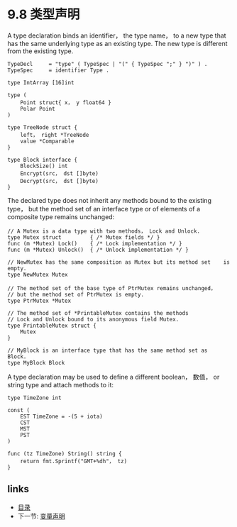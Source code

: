 # 9.8 类型声明

A type declaration binds an identifier， the type name， to a new type that has the same underlying type as an existing type. The new type is different from the existing type.

	TypeDecl     = "type" ( TypeSpec | "(" { TypeSpec ";" } ")" ) .
	TypeSpec     = identifier Type .

	type IntArray [16]int
	
	type (
		Point struct{ x， y float64 }
		Polar Point
	)
	
	type TreeNode struct {
		left， right *TreeNode
		value *Comparable
	}
	
	type Block interface {
		BlockSize() int
		Encrypt(src， dst []byte)
		Decrypt(src， dst []byte)
	}

The declared type does not inherit any methods bound to the existing type， but the method set of an interface type or of elements of a composite type remains unchanged:

	// A Mutex is a data type with two methods， Lock and Unlock.
	type Mutex struct         { /* Mutex fields */ }
	func (m *Mutex) Lock()    { /* Lock implementation */ }
	func (m *Mutex) Unlock()  { /* Unlock implementation */ }
	
	// NewMutex has the same composition as Mutex but its method set 	is empty.
	type NewMutex Mutex
	
	// The method set of the base type of PtrMutex remains unchanged，
	// but the method set of PtrMutex is empty.
	type PtrMutex *Mutex
	
	// The method set of *PrintableMutex contains the methods
	// Lock and Unlock bound to its anonymous field Mutex.
	type PrintableMutex struct {
		Mutex
	}
	
	// MyBlock is an interface type that has the same method set as 	Block.
	type MyBlock Block

A type declaration may be used to define a different boolean， 数值， or string type and attach methods to it:

	type TimeZone int
	
	const (
		EST TimeZone = -(5 + iota)
		CST
		MST
		PST
	)
	
	func (tz TimeZone) String() string {
		return fmt.Sprintf("GMT+%dh"， tz)
	}

## links
  * [目录](<preface.md>)
  * 下一节: [变量声明](<09.9.md>)